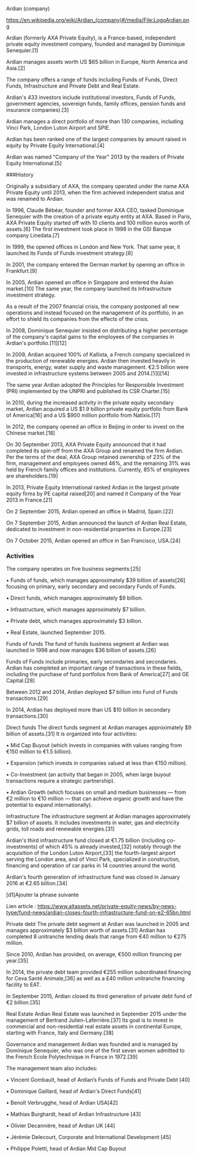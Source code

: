 Ardian (company)

https://en.wikipedia.org/wiki/Ardian_(company)#/media/File:LogoArdian.png

Ardian (formerly AXA Private Equity), is a France-based, independent private equity investment company, founded and managed by Dominique Senequier.[1]

Ardian manages assets worth US $65 billion in Europe, North America and Asia.[2]

The company offers a range of funds including Funds of Funds, Direct Funds, Infrastructure and Private Debt and Real Estate.

Ardian's 433 investors include institutional investors, Funds of Funds, government agencies, sovereign funds, family offices, pension funds and insurance companies).[3]

Ardian manages a direct portfolio of more than 130 companies, including Vinci Park, London Luton Airport and SPIE.

Ardian has been ranked one of the largest companies by amount raised in equity by Private Equity International.[4]

Ardian was named "Company of the Year" 2013 by the readers of Private Equity International.[5]

###History

Originally a subsidiary of AXA, the company operated under the name AXA Private Equity until 2013, when the firm achieved independent status and was renamed to Ardian.

In 1996, Claude Bébéar, founder and former AXA CEO, tasked Dominique Senequier with the creation of a private equity entity at AXA. Based in Paris, AXA Private Equity started off with 10 clients and 100 million euros worth of assets.[6] The first investment took place in 1998 in the GSI Banque company Linedata.[7]

In 1999, the opened offices in London and New York. That same year, it launched its Funds of Funds investment strategy.[8]

In 2001, the company entered the German market by opening an office in Frankfurt.[9]

In 2005, Ardian opened an office in Singapore and entered the Asian market.[10] The same year, the company launched its Infrastructure investment strategy.

As a result of the 2007 financial crisis, the company postponed all new operations and instead focused on the management of its portfolio, in an effort to shield its companies from the effects of the crisis.

In 2008, Dominique Senequier insisted on distributing a higher percentage of the company's capital gains to the employees of the companies in Ardian's portfolio.[11][12]

In 2009, Ardian acquired 100% of Kallista, a French company specialized in the production of renewable energies. Ardian then invested heavily in transports, energy, water supply and waste management. €2.5 billion were invested in infrastructure systems between 2005 and 2014.[13][14]

The same year Ardian adopted the Principles for Responsible Investment (PRI) implemented by the UNPRI and published its CSR Charter.[15]

In 2010, during the increased activity in the private equity secondary market, Ardian acquired a US $1.9 billion private equity portfolio from Bank of America[16] and a US $900 million portfolio from Natixis.[17]

In 2012, the company opened an office in Beijing in order to invest on the Chinese market.[18]

On 30 September 2013, AXA Private Equity announced that it had completed its spin-off from the AXA Group and renamed the firm Ardian. Per the terms of the deal, AXA Group retained ownership of 23% of the firm, management and employees owned 46%, and the remaining 31% was held by French family offices and institutions. Currently, 85% of employees are shareholders.[19]

In 2013, Private Equity International ranked Ardian in the largest private equity firms by PE capital raised[20] and named it Company of the Year 2013 in France.[21]

On 2 September 2015, Ardian opened an office in Madrid, Spain.[22]

On 7 September 2015, Ardian announced the launch of Ardian Real Estate, dedicated to investment in non-residential properties in Europe.[23]

On 7 October 2015, Ardian opened an office in San Francisco, USA.[24]

### Activities

The company operates on five business segments:[25]

• Funds of funds, which manages approximately $39 billion of assets[26] focusing on primary, early secondary and secondary Funds of Funds.

• Direct funds, which manages approximately $9 billion.

• Infrastructure, which manages approximately $7 billion.

• Private debt, which manages approximately $3 billion.

• Real Estate, launched September 2015.

Funds of funds
The fund of funds business segment at Ardian was launched in 1998 and now manages $36 billion of assets.[26]

Funds of Funds include primaries, early secondaries and secondaries. Ardian has completed an important range of transactions in these fields, including the purchase of fund portfolios from Bank of America[27] and GE Capital.[28]

Between 2012 and 2014, Ardian deployed $7 billion into Fund of Funds transactions.[29]

In 2014, Ardian has deployed more than US $10 billion in secondary transactions.[30]

Direct funds
The direct funds segment at Ardian manages approximately $9 billion of assets.[31] It is organized into four activities:

• Mid Cap Buyout (which invests in companies with values ranging from €150 million to €1.5 billion).

• Expansion (which invests in companies valued at less than €150 million).

• Co-Investment (an activity that began in 2005, when large buyout transactions require a strategic partnership).

• Ardian Growth (which focuses on small and medium businesses — from €2 million to €10 million — that can achieve organic growth and have the potential to expand internationally).

Infrastructure
The infrastructure segment at Ardian manages approximately $7 billion of assets. It includes investments in water, gas and electricity grids, toll roads and renewable energies.[31]

Ardian's third infrastructure fund closed at €1.75 billion (including co-investments) of which 45% is already invested,[32] notably through the acquisition of the London Luton Airport,[33] the fourth-largest airport serving the London area, and of Vinci Park, specialized in construction, financing and operation of car parks in 14 countries around the world.

Ardian's fourth generation of infrastructure fund was closed in January 2016 at €2.65 billion.[34]

[d1]Ajouter la phrase suivante

Lien article : https://www.altassets.net/private-equity-news/by-news-type/fund-news/ardian-closes-fourth-infrastructure-fund-on-e2-65bn.html

Private debt
The private debt segment at Ardian was launched in 2005 and manages approximately $3 billion worth of assets.[31] Ardian has completed 8 unitranche lending deals that range from €40 million to €275 million.

Since 2010, Ardian has provided, on average, €500 million financing per year.[35]

In 2014, the private debt team provided €255 million subordinated financing for Ceva Santé Animale,[36] as well as a £40 million unitranche financing facility to EAT.

In September 2015, Ardian closed its third generation of private debt fund of €2 billion.[35]

Real Estate
Ardian Real Estate was launched in September 2015 under the management of Bertrand Julien-Laferrière.[37] Its goal is to invest in commercial and non-residential real estate assets in continental Europe, starting with France, Italy and Germany.[38]

Governance and management
Ardian was founded and is managed by Dominique Senequier, who was one of the first seven women admitted to the French Ecole Polytechnique in France in 1972.[39]

The management team also includes:

• Vincent Gombault, head of Ardian’s Funds of Funds and Private Debt [40]

• Dominique Gaillard, head of Ardian's Direct Funds[41]

• Benoît Verbrugghe, head of Ardian USA[42]

• Mathias Burghardt, head of Ardian Infrastructure [43]

• Olivier Decannière, head of Ardian UK [44]

• Jérémie Delecourt, Corporate and International Development [45]

• Philippe Poletti, head of Ardian Mid Cap Buyout
